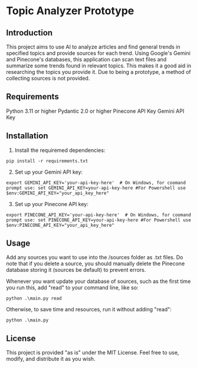 <h1>Topic Analyzer Prototype</h1>

<h2>Introduction</h2>
This project aims to use AI to analyze articles and find general trends in specified topics and provide sources for each trend. Using Google's Gemini and Pinecone's databases, 
this application can scan text files and summarize some trends found in relevant topics. This makes it a good aid in researching the topics you provide it.
Due to being a prototype, a method of collecting sources is not provided.

<h2>Requirements</h2>
Python 3.11 or higher
Pydantic 2.0 or higher
Pinecone API Key
Gemini API Key

<h2>Installation</h2>

1. Install the requiremed dependencies:

```pip install -r requirements.txt```

2. Set up your Gemini API key:

```export GEMINI_API_KEY='your-api-key-here'  # On Windows, for coomand prompt use: set GEMINI_API_KEY=your-api-key-here #For Powershell use $env:GEMINI_API_KEY="your_api_key_here"```

3. Set up your Pinecone API key:

```export PINECONE_API_KEY='your-api-key-here'  # On Windows, for coomand prompt use: set PINECONE_API_KEY=your-api-key-here #For Powershell use $env:PINECONE_API_KEY="your_api_key_here"```

<h2>Usage</h2>
Add any sources you want to use into the /sources folder as .txt files. Do note that if you delete a source, you should manually delete the Pinecone database storing it (sources be default) to prevent errors.

Whenever you want update your database of sources, such as the first time you run this, add "read" to your command line, like so:

```python .\main.py read```

Otherwise, to save time and resources, run it without adding "read":

```python .\main.py```

<h2>License</h2>
This project is provided "as is" under the MIT License. Feel free to use, modify, and distribute it as you wish.
